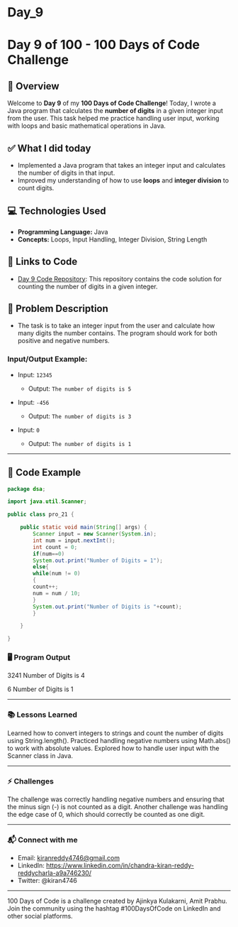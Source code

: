 # Day_9

# Day 9 of 100 - 100 Days of Code Challenge

## 📝 Overview
Welcome to **Day 9** of my **100 Days of Code Challenge**! Today, I wrote a Java program that calculates the **number of digits** in a given integer input from the user. This task helped me practice handling user input, working with loops and basic mathematical operations in Java.

## ✅ What I did today
- Implemented a Java program that takes an integer input and calculates the number of digits in that input.
- Improved my understanding of how to use **loops** and **integer division** to count digits.

## 💻 Technologies Used
- **Programming Language:** Java
- **Concepts:** Loops, Input Handling, Integer Division, String Length

## 🔗 Links to Code
- [Day 9 Code Repository](https://github.com/kiranreddy4433E/Day_9/blob/main/pro_21.java): This repository contains the code solution for counting the number of digits in a given integer.

## 📖 Problem Description
- The task is to take an integer input from the user and calculate how many digits the number contains. The program should work for both positive and negative numbers.
  
### Input/Output Example:
  - Input: `12345`
    - Output: `The number of digits is 5`
  
  - Input: `-456`
    - Output: `The number of digits is 3`
  
  - Input: `0`
    - Output: `The number of digits is 1`

---

## 📝 Code Example

```java
package dsa;

import java.util.Scanner;

public class pro_21 {

	public static void main(String[] args) {
		Scanner input = new Scanner(System.in);
		int num = input.nextInt();
		int count = 0;
		if(num==0)
		System.out.print("Number of Digits = 1");
		else{
		while(num != 0)
		{
		count++;
		num = num / 10;
		}
		System.out.print("Number of Digits is "+count);
		}

	}

}

```

### 🖥️ Program Output

3241
Number of Digits is 4

6
Number of Digits is 1

---

### 📚 Lessons Learned
Learned how to convert integers to strings and count the number of digits using String.length().
Practiced handling negative numbers using Math.abs() to work with absolute values.
Explored how to handle user input with the Scanner class in Java.

---

### ⚡ Challenges
The challenge was correctly handling negative numbers and ensuring that the minus sign (-) is not counted as a digit.
Another challenge was handling the edge case of 0, which should correctly be counted as one digit.

---

### 📬 Connect with me
- Email: kiranreddy4746@gmail.com
- LinkedIn: https://www.linkedin.com/in/chandra-kiran-reddy-reddycharla-a9a746230/
- Twitter: @kiran4746
---
100 Days of Code is a challenge created by Ajinkya Kulakarni, Amit Prabhu. Join the community using the hashtag #100DaysOfCode on LinkedIn and other social platforms.
